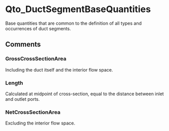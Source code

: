 # Qto_DuctSegmentBaseQuantities

Base quantities that are common to the definition of all types and occurrences of duct segments.<!-- end of definition -->


## Comments

### GrossCrossSectionArea

Including the duct itself and the interior flow space.

### Length

Calculated at midpoint of cross-section, equal to the distance between inlet and outlet ports.

### NetCrossSectionArea

Excluding the interior flow space.

